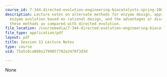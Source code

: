 ```yaml
---
course_id: 7-344-directed-evolution-engineering-biocatalysts-spring-2008
description: Lecture notes on alternate methods for enzyme design, approaches for
  enzyme evolution based on rational design, and the advantages or disadvantages of
  these methods as compared with directed evolution.
file_location: /coursemedia/7-344-directed-evolution-engineering-biocatalysts-spring-2008/75a5c6ca888a1799857702a2470f3d3d_ses13_ln.pdf
file_type: application/pdf
layout: pdf
title: Session 13 Lecture Notes
type: course
uid: 75a5c6ca888a1799857702a2470f3d3d

---
```

None